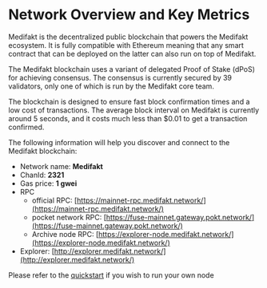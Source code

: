 # Network Overview and Key Metrics

Medifakt is the decentralized public blockchain that powers the Medifakt ecosystem. It is fully compatible with Ethereum meaning that any smart contract that can be deployed on the latter can also run on top of Medifakt.

The Medifakt blockchain uses a variant of delegated Proof of Stake \(dPoS\) for achieving consensus. The consensus is currently secured by 39 validators, only one of which is run by the Medifakt core team.

The blockchain is designed to ensure fast block confirmation times and a low cost of transactions. The average block interval on Medifakt is currently around 5 seconds, and it costs much less than $0.01 to get a transaction confirmed.

The following information will help you discover and connect to the Medifakt blockchain:   

* Network name: **Medifakt**
* ChanId: **2321**
* Gas price: **1 gwei**
* RPC
  * official RPC: [https://mainnet-rpc.medifakt.network/](https://mainnet-rpc.medifakt.network/)
  * pocket network RPC: [https://fuse-mainnet.gateway.pokt.network/](https://fuse-mainnet.gateway.pokt.network/)
  * Archive node RPC:  [https://explorer-node.medifakt.network/](https://explorer-node.medifakt.network/)
* Explorer: [http://explorer.medifakt.network/](http://explorer.medifakt.network/)

Please refer to the [quickstart](https://github.com/fkt20/FAKTNetwork/#using-quickstart) if you wish to run your own node

